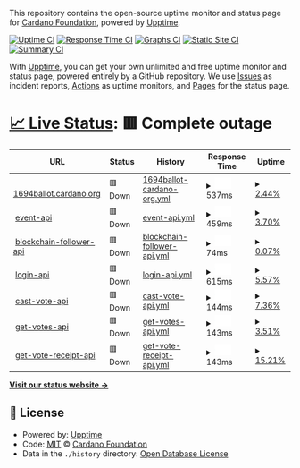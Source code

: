 This repository contains the open-source uptime monitor and status page for [Cardano Foundation](https://cardanofoundation.org), powered by [Upptime](https://github.com/upptime/upptime).

[![Uptime CI](https://github.com/cardano-foundation/cf-summit-evoting-status/workflows/Uptime%20CI/badge.svg)](https://github.com/cardano-foundation/cf-summit-evoting-status/actions?query=workflow%3A%22Uptime+CI%22)
[![Response Time CI](https://github.com/cardano-foundation/cf-summit-evoting-status/workflows/Response%20Time%20CI/badge.svg)](https://github.com/cardano-foundation/cf-summit-evoting-status/actions?query=workflow%3A%22Response+Time+CI%22)
[![Graphs CI](https://github.com/cardano-foundation/cf-summit-evoting-status/workflows/Graphs%20CI/badge.svg)](https://github.com/cardano-foundation/cf-summit-evoting-status/actions?query=workflow%3A%22Graphs+CI%22)
[![Static Site CI](https://github.com/cardano-foundation/cf-summit-evoting-status/workflows/Static%20Site%20CI/badge.svg)](https://github.com/cardano-foundation/cf-summit-evoting-status/actions?query=workflow%3A%22Static+Site+CI%22)
[![Summary CI](https://github.com/cardano-foundation/cf-summit-evoting-status/workflows/Summary%20CI/badge.svg)](https://github.com/cardano-foundation/cf-summit-evoting-status/actions?query=workflow%3A%22Summary+CI%22)

With [Upptime](https://upptime.js.org), you can get your own unlimited and free uptime monitor and status page, powered entirely by a GitHub repository. We use [Issues](https://github.com/cardano-foundation/cf-summit-evoting-status/issues) as incident reports, [Actions](https://github.com/cardano-foundation/cf-summit-evoting-status/actions) as uptime monitors, and [Pages](https://status.voting.summit.cardano.org) for the status page.

# [📈 Live Status](https://status.voting.summit.cardano.org): <!--live status--> **🟥 Complete outage**

<!--start: status pages-->
<!-- This summary is generated by Upptime (https://github.com/upptime/upptime) -->
<!-- Do not edit this manually, your changes will be overwritten -->
<!-- prettier-ignore -->
| URL | Status | History | Response Time | Uptime |
| --- | ------ | ------- | ------------- | ------ |
| <img alt="" src="https://icons.duckduckgo.com/ip3/pro.cf-cip1694-mainnet.eu-west-1.1694ballot.cardano.org.ico" height="13"> [1694ballot.cardano.org](https://pro.cf-cip1694-mainnet.eu-west-1.1694ballot.cardano.org/) | 🟥 Down | [1694ballot-cardano-org.yml](https://github.com/cardano-foundation/cf-cip1694-ballot-status/commits/HEAD/history/1694ballot-cardano-org.yml) | <details><summary><img alt="Response time graph" src="./graphs/1694ballot-cardano-org/response-time-week.png" height="20"> 537ms</summary><br><a href="https://status2023.pro.cf-cip1694-mainnet.eu-west-1.1694ballot.cardano.org/history/1694ballot-cardano-org"><img alt="Response time 537" src="https://img.shields.io/endpoint?url=https%3A%2F%2Fraw.githubusercontent.com%2Fcardano-foundation%2Fcf-cip1694-ballot-status%2FHEAD%2Fapi%2F1694ballot-cardano-org%2Fresponse-time.json"></a><br><a href="https://status2023.pro.cf-cip1694-mainnet.eu-west-1.1694ballot.cardano.org/history/1694ballot-cardano-org"><img alt="24-hour response time 537" src="https://img.shields.io/endpoint?url=https%3A%2F%2Fraw.githubusercontent.com%2Fcardano-foundation%2Fcf-cip1694-ballot-status%2FHEAD%2Fapi%2F1694ballot-cardano-org%2Fresponse-time-day.json"></a><br><a href="https://status2023.pro.cf-cip1694-mainnet.eu-west-1.1694ballot.cardano.org/history/1694ballot-cardano-org"><img alt="7-day response time 537" src="https://img.shields.io/endpoint?url=https%3A%2F%2Fraw.githubusercontent.com%2Fcardano-foundation%2Fcf-cip1694-ballot-status%2FHEAD%2Fapi%2F1694ballot-cardano-org%2Fresponse-time-week.json"></a><br><a href="https://status2023.pro.cf-cip1694-mainnet.eu-west-1.1694ballot.cardano.org/history/1694ballot-cardano-org"><img alt="30-day response time 537" src="https://img.shields.io/endpoint?url=https%3A%2F%2Fraw.githubusercontent.com%2Fcardano-foundation%2Fcf-cip1694-ballot-status%2FHEAD%2Fapi%2F1694ballot-cardano-org%2Fresponse-time-month.json"></a><br><a href="https://status2023.pro.cf-cip1694-mainnet.eu-west-1.1694ballot.cardano.org/history/1694ballot-cardano-org"><img alt="1-year response time 537" src="https://img.shields.io/endpoint?url=https%3A%2F%2Fraw.githubusercontent.com%2Fcardano-foundation%2Fcf-cip1694-ballot-status%2FHEAD%2Fapi%2F1694ballot-cardano-org%2Fresponse-time-year.json"></a></details> | <details><summary><a href="https://status2023.pro.cf-cip1694-mainnet.eu-west-1.1694ballot.cardano.org/history/1694ballot-cardano-org">2.44%</a></summary><a href="https://status2023.pro.cf-cip1694-mainnet.eu-west-1.1694ballot.cardano.org/history/1694ballot-cardano-org"><img alt="All-time uptime 2.44%" src="https://img.shields.io/endpoint?url=https%3A%2F%2Fraw.githubusercontent.com%2Fcardano-foundation%2Fcf-cip1694-ballot-status%2FHEAD%2Fapi%2F1694ballot-cardano-org%2Fuptime.json"></a><br><a href="https://status2023.pro.cf-cip1694-mainnet.eu-west-1.1694ballot.cardano.org/history/1694ballot-cardano-org"><img alt="24-hour uptime 2.44%" src="https://img.shields.io/endpoint?url=https%3A%2F%2Fraw.githubusercontent.com%2Fcardano-foundation%2Fcf-cip1694-ballot-status%2FHEAD%2Fapi%2F1694ballot-cardano-org%2Fuptime-day.json"></a><br><a href="https://status2023.pro.cf-cip1694-mainnet.eu-west-1.1694ballot.cardano.org/history/1694ballot-cardano-org"><img alt="7-day uptime 2.44%" src="https://img.shields.io/endpoint?url=https%3A%2F%2Fraw.githubusercontent.com%2Fcardano-foundation%2Fcf-cip1694-ballot-status%2FHEAD%2Fapi%2F1694ballot-cardano-org%2Fuptime-week.json"></a><br><a href="https://status2023.pro.cf-cip1694-mainnet.eu-west-1.1694ballot.cardano.org/history/1694ballot-cardano-org"><img alt="30-day uptime 2.44%" src="https://img.shields.io/endpoint?url=https%3A%2F%2Fraw.githubusercontent.com%2Fcardano-foundation%2Fcf-cip1694-ballot-status%2FHEAD%2Fapi%2F1694ballot-cardano-org%2Fuptime-month.json"></a><br><a href="https://status2023.pro.cf-cip1694-mainnet.eu-west-1.1694ballot.cardano.org/history/1694ballot-cardano-org"><img alt="1-year uptime 2.44%" src="https://img.shields.io/endpoint?url=https%3A%2F%2Fraw.githubusercontent.com%2Fcardano-foundation%2Fcf-cip1694-ballot-status%2FHEAD%2Fapi%2F1694ballot-cardano-org%2Fuptime-year.json"></a></details>
| <img alt="" src="https://icons.duckduckgo.com/ip3/follower-api.pro.cf-cip1694-mainnet.eu-west-1.1694ballot.cardano.org.ico" height="13"> [event-api](https://follower-api.pro.cf-cip1694-mainnet.eu-west-1.1694ballot.cardano.org/api/reference/event/CIP-1694_Pre_Ratification_B240) | 🟥 Down | [event-api.yml](https://github.com/cardano-foundation/cf-cip1694-ballot-status/commits/HEAD/history/event-api.yml) | <details><summary><img alt="Response time graph" src="./graphs/event-api/response-time-week.png" height="20"> 459ms</summary><br><a href="https://status2023.pro.cf-cip1694-mainnet.eu-west-1.1694ballot.cardano.org/history/event-api"><img alt="Response time 459" src="https://img.shields.io/endpoint?url=https%3A%2F%2Fraw.githubusercontent.com%2Fcardano-foundation%2Fcf-cip1694-ballot-status%2FHEAD%2Fapi%2Fevent-api%2Fresponse-time.json"></a><br><a href="https://status2023.pro.cf-cip1694-mainnet.eu-west-1.1694ballot.cardano.org/history/event-api"><img alt="24-hour response time 459" src="https://img.shields.io/endpoint?url=https%3A%2F%2Fraw.githubusercontent.com%2Fcardano-foundation%2Fcf-cip1694-ballot-status%2FHEAD%2Fapi%2Fevent-api%2Fresponse-time-day.json"></a><br><a href="https://status2023.pro.cf-cip1694-mainnet.eu-west-1.1694ballot.cardano.org/history/event-api"><img alt="7-day response time 459" src="https://img.shields.io/endpoint?url=https%3A%2F%2Fraw.githubusercontent.com%2Fcardano-foundation%2Fcf-cip1694-ballot-status%2FHEAD%2Fapi%2Fevent-api%2Fresponse-time-week.json"></a><br><a href="https://status2023.pro.cf-cip1694-mainnet.eu-west-1.1694ballot.cardano.org/history/event-api"><img alt="30-day response time 459" src="https://img.shields.io/endpoint?url=https%3A%2F%2Fraw.githubusercontent.com%2Fcardano-foundation%2Fcf-cip1694-ballot-status%2FHEAD%2Fapi%2Fevent-api%2Fresponse-time-month.json"></a><br><a href="https://status2023.pro.cf-cip1694-mainnet.eu-west-1.1694ballot.cardano.org/history/event-api"><img alt="1-year response time 459" src="https://img.shields.io/endpoint?url=https%3A%2F%2Fraw.githubusercontent.com%2Fcardano-foundation%2Fcf-cip1694-ballot-status%2FHEAD%2Fapi%2Fevent-api%2Fresponse-time-year.json"></a></details> | <details><summary><a href="https://status2023.pro.cf-cip1694-mainnet.eu-west-1.1694ballot.cardano.org/history/event-api">3.70%</a></summary><a href="https://status2023.pro.cf-cip1694-mainnet.eu-west-1.1694ballot.cardano.org/history/event-api"><img alt="All-time uptime 3.70%" src="https://img.shields.io/endpoint?url=https%3A%2F%2Fraw.githubusercontent.com%2Fcardano-foundation%2Fcf-cip1694-ballot-status%2FHEAD%2Fapi%2Fevent-api%2Fuptime.json"></a><br><a href="https://status2023.pro.cf-cip1694-mainnet.eu-west-1.1694ballot.cardano.org/history/event-api"><img alt="24-hour uptime 3.70%" src="https://img.shields.io/endpoint?url=https%3A%2F%2Fraw.githubusercontent.com%2Fcardano-foundation%2Fcf-cip1694-ballot-status%2FHEAD%2Fapi%2Fevent-api%2Fuptime-day.json"></a><br><a href="https://status2023.pro.cf-cip1694-mainnet.eu-west-1.1694ballot.cardano.org/history/event-api"><img alt="7-day uptime 3.70%" src="https://img.shields.io/endpoint?url=https%3A%2F%2Fraw.githubusercontent.com%2Fcardano-foundation%2Fcf-cip1694-ballot-status%2FHEAD%2Fapi%2Fevent-api%2Fuptime-week.json"></a><br><a href="https://status2023.pro.cf-cip1694-mainnet.eu-west-1.1694ballot.cardano.org/history/event-api"><img alt="30-day uptime 3.70%" src="https://img.shields.io/endpoint?url=https%3A%2F%2Fraw.githubusercontent.com%2Fcardano-foundation%2Fcf-cip1694-ballot-status%2FHEAD%2Fapi%2Fevent-api%2Fuptime-month.json"></a><br><a href="https://status2023.pro.cf-cip1694-mainnet.eu-west-1.1694ballot.cardano.org/history/event-api"><img alt="1-year uptime 3.70%" src="https://img.shields.io/endpoint?url=https%3A%2F%2Fraw.githubusercontent.com%2Fcardano-foundation%2Fcf-cip1694-ballot-status%2FHEAD%2Fapi%2Fevent-api%2Fuptime-year.json"></a></details>
| <img alt="" src="https://icons.duckduckgo.com/ip3/follower-api.pro.cf-cip1694-mainnet.eu-west-1.1694ballot.cardano.org.ico" height="13"> [blockchain-follower-api](https://follower-api.pro.cf-cip1694-mainnet.eu-west-1.1694ballot.cardano.org/api/blockchain/tip) | 🟥 Down | [blockchain-follower-api.yml](https://github.com/cardano-foundation/cf-cip1694-ballot-status/commits/HEAD/history/blockchain-follower-api.yml) | <details><summary><img alt="Response time graph" src="./graphs/blockchain-follower-api/response-time-week.png" height="20"> 74ms</summary><br><a href="https://status2023.pro.cf-cip1694-mainnet.eu-west-1.1694ballot.cardano.org/history/blockchain-follower-api"><img alt="Response time 74" src="https://img.shields.io/endpoint?url=https%3A%2F%2Fraw.githubusercontent.com%2Fcardano-foundation%2Fcf-cip1694-ballot-status%2FHEAD%2Fapi%2Fblockchain-follower-api%2Fresponse-time.json"></a><br><a href="https://status2023.pro.cf-cip1694-mainnet.eu-west-1.1694ballot.cardano.org/history/blockchain-follower-api"><img alt="24-hour response time 74" src="https://img.shields.io/endpoint?url=https%3A%2F%2Fraw.githubusercontent.com%2Fcardano-foundation%2Fcf-cip1694-ballot-status%2FHEAD%2Fapi%2Fblockchain-follower-api%2Fresponse-time-day.json"></a><br><a href="https://status2023.pro.cf-cip1694-mainnet.eu-west-1.1694ballot.cardano.org/history/blockchain-follower-api"><img alt="7-day response time 74" src="https://img.shields.io/endpoint?url=https%3A%2F%2Fraw.githubusercontent.com%2Fcardano-foundation%2Fcf-cip1694-ballot-status%2FHEAD%2Fapi%2Fblockchain-follower-api%2Fresponse-time-week.json"></a><br><a href="https://status2023.pro.cf-cip1694-mainnet.eu-west-1.1694ballot.cardano.org/history/blockchain-follower-api"><img alt="30-day response time 74" src="https://img.shields.io/endpoint?url=https%3A%2F%2Fraw.githubusercontent.com%2Fcardano-foundation%2Fcf-cip1694-ballot-status%2FHEAD%2Fapi%2Fblockchain-follower-api%2Fresponse-time-month.json"></a><br><a href="https://status2023.pro.cf-cip1694-mainnet.eu-west-1.1694ballot.cardano.org/history/blockchain-follower-api"><img alt="1-year response time 74" src="https://img.shields.io/endpoint?url=https%3A%2F%2Fraw.githubusercontent.com%2Fcardano-foundation%2Fcf-cip1694-ballot-status%2FHEAD%2Fapi%2Fblockchain-follower-api%2Fresponse-time-year.json"></a></details> | <details><summary><a href="https://status2023.pro.cf-cip1694-mainnet.eu-west-1.1694ballot.cardano.org/history/blockchain-follower-api">0.07%</a></summary><a href="https://status2023.pro.cf-cip1694-mainnet.eu-west-1.1694ballot.cardano.org/history/blockchain-follower-api"><img alt="All-time uptime 0.07%" src="https://img.shields.io/endpoint?url=https%3A%2F%2Fraw.githubusercontent.com%2Fcardano-foundation%2Fcf-cip1694-ballot-status%2FHEAD%2Fapi%2Fblockchain-follower-api%2Fuptime.json"></a><br><a href="https://status2023.pro.cf-cip1694-mainnet.eu-west-1.1694ballot.cardano.org/history/blockchain-follower-api"><img alt="24-hour uptime 0.07%" src="https://img.shields.io/endpoint?url=https%3A%2F%2Fraw.githubusercontent.com%2Fcardano-foundation%2Fcf-cip1694-ballot-status%2FHEAD%2Fapi%2Fblockchain-follower-api%2Fuptime-day.json"></a><br><a href="https://status2023.pro.cf-cip1694-mainnet.eu-west-1.1694ballot.cardano.org/history/blockchain-follower-api"><img alt="7-day uptime 0.07%" src="https://img.shields.io/endpoint?url=https%3A%2F%2Fraw.githubusercontent.com%2Fcardano-foundation%2Fcf-cip1694-ballot-status%2FHEAD%2Fapi%2Fblockchain-follower-api%2Fuptime-week.json"></a><br><a href="https://status2023.pro.cf-cip1694-mainnet.eu-west-1.1694ballot.cardano.org/history/blockchain-follower-api"><img alt="30-day uptime 0.07%" src="https://img.shields.io/endpoint?url=https%3A%2F%2Fraw.githubusercontent.com%2Fcardano-foundation%2Fcf-cip1694-ballot-status%2FHEAD%2Fapi%2Fblockchain-follower-api%2Fuptime-month.json"></a><br><a href="https://status2023.pro.cf-cip1694-mainnet.eu-west-1.1694ballot.cardano.org/history/blockchain-follower-api"><img alt="1-year uptime 0.07%" src="https://img.shields.io/endpoint?url=https%3A%2F%2Fraw.githubusercontent.com%2Fcardano-foundation%2Fcf-cip1694-ballot-status%2FHEAD%2Fapi%2Fblockchain-follower-api%2Fuptime-year.json"></a></details>
| <img alt="" src="https://icons.duckduckgo.com/ip3/api.pro.cf-cip1694-mainnet.eu-west-1.1694ballot.cardano.org.ico" height="13"> [login-api](http://api.pro.cf-cip1694-mainnet.eu-west-1.1694ballot.cardano.org/api/auth/login) | 🟥 Down | [login-api.yml](https://github.com/cardano-foundation/cf-cip1694-ballot-status/commits/HEAD/history/login-api.yml) | <details><summary><img alt="Response time graph" src="./graphs/login-api/response-time-week.png" height="20"> 615ms</summary><br><a href="https://status2023.pro.cf-cip1694-mainnet.eu-west-1.1694ballot.cardano.org/history/login-api"><img alt="Response time 615" src="https://img.shields.io/endpoint?url=https%3A%2F%2Fraw.githubusercontent.com%2Fcardano-foundation%2Fcf-cip1694-ballot-status%2FHEAD%2Fapi%2Flogin-api%2Fresponse-time.json"></a><br><a href="https://status2023.pro.cf-cip1694-mainnet.eu-west-1.1694ballot.cardano.org/history/login-api"><img alt="24-hour response time 615" src="https://img.shields.io/endpoint?url=https%3A%2F%2Fraw.githubusercontent.com%2Fcardano-foundation%2Fcf-cip1694-ballot-status%2FHEAD%2Fapi%2Flogin-api%2Fresponse-time-day.json"></a><br><a href="https://status2023.pro.cf-cip1694-mainnet.eu-west-1.1694ballot.cardano.org/history/login-api"><img alt="7-day response time 615" src="https://img.shields.io/endpoint?url=https%3A%2F%2Fraw.githubusercontent.com%2Fcardano-foundation%2Fcf-cip1694-ballot-status%2FHEAD%2Fapi%2Flogin-api%2Fresponse-time-week.json"></a><br><a href="https://status2023.pro.cf-cip1694-mainnet.eu-west-1.1694ballot.cardano.org/history/login-api"><img alt="30-day response time 615" src="https://img.shields.io/endpoint?url=https%3A%2F%2Fraw.githubusercontent.com%2Fcardano-foundation%2Fcf-cip1694-ballot-status%2FHEAD%2Fapi%2Flogin-api%2Fresponse-time-month.json"></a><br><a href="https://status2023.pro.cf-cip1694-mainnet.eu-west-1.1694ballot.cardano.org/history/login-api"><img alt="1-year response time 615" src="https://img.shields.io/endpoint?url=https%3A%2F%2Fraw.githubusercontent.com%2Fcardano-foundation%2Fcf-cip1694-ballot-status%2FHEAD%2Fapi%2Flogin-api%2Fresponse-time-year.json"></a></details> | <details><summary><a href="https://status2023.pro.cf-cip1694-mainnet.eu-west-1.1694ballot.cardano.org/history/login-api">5.57%</a></summary><a href="https://status2023.pro.cf-cip1694-mainnet.eu-west-1.1694ballot.cardano.org/history/login-api"><img alt="All-time uptime 5.57%" src="https://img.shields.io/endpoint?url=https%3A%2F%2Fraw.githubusercontent.com%2Fcardano-foundation%2Fcf-cip1694-ballot-status%2FHEAD%2Fapi%2Flogin-api%2Fuptime.json"></a><br><a href="https://status2023.pro.cf-cip1694-mainnet.eu-west-1.1694ballot.cardano.org/history/login-api"><img alt="24-hour uptime 5.57%" src="https://img.shields.io/endpoint?url=https%3A%2F%2Fraw.githubusercontent.com%2Fcardano-foundation%2Fcf-cip1694-ballot-status%2FHEAD%2Fapi%2Flogin-api%2Fuptime-day.json"></a><br><a href="https://status2023.pro.cf-cip1694-mainnet.eu-west-1.1694ballot.cardano.org/history/login-api"><img alt="7-day uptime 5.57%" src="https://img.shields.io/endpoint?url=https%3A%2F%2Fraw.githubusercontent.com%2Fcardano-foundation%2Fcf-cip1694-ballot-status%2FHEAD%2Fapi%2Flogin-api%2Fuptime-week.json"></a><br><a href="https://status2023.pro.cf-cip1694-mainnet.eu-west-1.1694ballot.cardano.org/history/login-api"><img alt="30-day uptime 5.57%" src="https://img.shields.io/endpoint?url=https%3A%2F%2Fraw.githubusercontent.com%2Fcardano-foundation%2Fcf-cip1694-ballot-status%2FHEAD%2Fapi%2Flogin-api%2Fuptime-month.json"></a><br><a href="https://status2023.pro.cf-cip1694-mainnet.eu-west-1.1694ballot.cardano.org/history/login-api"><img alt="1-year uptime 5.57%" src="https://img.shields.io/endpoint?url=https%3A%2F%2Fraw.githubusercontent.com%2Fcardano-foundation%2Fcf-cip1694-ballot-status%2FHEAD%2Fapi%2Flogin-api%2Fuptime-year.json"></a></details>
| <img alt="" src="https://icons.duckduckgo.com/ip3/api.pro.cf-cip1694-mainnet.eu-west-1.1694ballot.cardano.org.ico" height="13"> [cast-vote-api](http://api.pro.cf-cip1694-mainnet.eu-west-1.1694ballot.cardano.org/api/vote/cast) | 🟥 Down | [cast-vote-api.yml](https://github.com/cardano-foundation/cf-cip1694-ballot-status/commits/HEAD/history/cast-vote-api.yml) | <details><summary><img alt="Response time graph" src="./graphs/cast-vote-api/response-time-week.png" height="20"> 144ms</summary><br><a href="https://status2023.pro.cf-cip1694-mainnet.eu-west-1.1694ballot.cardano.org/history/cast-vote-api"><img alt="Response time 144" src="https://img.shields.io/endpoint?url=https%3A%2F%2Fraw.githubusercontent.com%2Fcardano-foundation%2Fcf-cip1694-ballot-status%2FHEAD%2Fapi%2Fcast-vote-api%2Fresponse-time.json"></a><br><a href="https://status2023.pro.cf-cip1694-mainnet.eu-west-1.1694ballot.cardano.org/history/cast-vote-api"><img alt="24-hour response time 144" src="https://img.shields.io/endpoint?url=https%3A%2F%2Fraw.githubusercontent.com%2Fcardano-foundation%2Fcf-cip1694-ballot-status%2FHEAD%2Fapi%2Fcast-vote-api%2Fresponse-time-day.json"></a><br><a href="https://status2023.pro.cf-cip1694-mainnet.eu-west-1.1694ballot.cardano.org/history/cast-vote-api"><img alt="7-day response time 144" src="https://img.shields.io/endpoint?url=https%3A%2F%2Fraw.githubusercontent.com%2Fcardano-foundation%2Fcf-cip1694-ballot-status%2FHEAD%2Fapi%2Fcast-vote-api%2Fresponse-time-week.json"></a><br><a href="https://status2023.pro.cf-cip1694-mainnet.eu-west-1.1694ballot.cardano.org/history/cast-vote-api"><img alt="30-day response time 144" src="https://img.shields.io/endpoint?url=https%3A%2F%2Fraw.githubusercontent.com%2Fcardano-foundation%2Fcf-cip1694-ballot-status%2FHEAD%2Fapi%2Fcast-vote-api%2Fresponse-time-month.json"></a><br><a href="https://status2023.pro.cf-cip1694-mainnet.eu-west-1.1694ballot.cardano.org/history/cast-vote-api"><img alt="1-year response time 144" src="https://img.shields.io/endpoint?url=https%3A%2F%2Fraw.githubusercontent.com%2Fcardano-foundation%2Fcf-cip1694-ballot-status%2FHEAD%2Fapi%2Fcast-vote-api%2Fresponse-time-year.json"></a></details> | <details><summary><a href="https://status2023.pro.cf-cip1694-mainnet.eu-west-1.1694ballot.cardano.org/history/cast-vote-api">7.36%</a></summary><a href="https://status2023.pro.cf-cip1694-mainnet.eu-west-1.1694ballot.cardano.org/history/cast-vote-api"><img alt="All-time uptime 7.36%" src="https://img.shields.io/endpoint?url=https%3A%2F%2Fraw.githubusercontent.com%2Fcardano-foundation%2Fcf-cip1694-ballot-status%2FHEAD%2Fapi%2Fcast-vote-api%2Fuptime.json"></a><br><a href="https://status2023.pro.cf-cip1694-mainnet.eu-west-1.1694ballot.cardano.org/history/cast-vote-api"><img alt="24-hour uptime 7.36%" src="https://img.shields.io/endpoint?url=https%3A%2F%2Fraw.githubusercontent.com%2Fcardano-foundation%2Fcf-cip1694-ballot-status%2FHEAD%2Fapi%2Fcast-vote-api%2Fuptime-day.json"></a><br><a href="https://status2023.pro.cf-cip1694-mainnet.eu-west-1.1694ballot.cardano.org/history/cast-vote-api"><img alt="7-day uptime 7.36%" src="https://img.shields.io/endpoint?url=https%3A%2F%2Fraw.githubusercontent.com%2Fcardano-foundation%2Fcf-cip1694-ballot-status%2FHEAD%2Fapi%2Fcast-vote-api%2Fuptime-week.json"></a><br><a href="https://status2023.pro.cf-cip1694-mainnet.eu-west-1.1694ballot.cardano.org/history/cast-vote-api"><img alt="30-day uptime 7.36%" src="https://img.shields.io/endpoint?url=https%3A%2F%2Fraw.githubusercontent.com%2Fcardano-foundation%2Fcf-cip1694-ballot-status%2FHEAD%2Fapi%2Fcast-vote-api%2Fuptime-month.json"></a><br><a href="https://status2023.pro.cf-cip1694-mainnet.eu-west-1.1694ballot.cardano.org/history/cast-vote-api"><img alt="1-year uptime 7.36%" src="https://img.shields.io/endpoint?url=https%3A%2F%2Fraw.githubusercontent.com%2Fcardano-foundation%2Fcf-cip1694-ballot-status%2FHEAD%2Fapi%2Fcast-vote-api%2Fuptime-year.json"></a></details>
| <img alt="" src="https://icons.duckduckgo.com/ip3/api.pro.cf-cip1694-mainnet.eu-west-1.1694ballot.cardano.org.ico" height="13"> [get-votes-api](http://api.pro.cf-cip1694-mainnet.eu-west-1.1694ballot.cardano.org/api/vote/votes/CIP-1694_Pre_Ratification_B240) | 🟥 Down | [get-votes-api.yml](https://github.com/cardano-foundation/cf-cip1694-ballot-status/commits/HEAD/history/get-votes-api.yml) | <details><summary><img alt="Response time graph" src="./graphs/get-votes-api/response-time-week.png" height="20"> 143ms</summary><br><a href="https://status2023.pro.cf-cip1694-mainnet.eu-west-1.1694ballot.cardano.org/history/get-votes-api"><img alt="Response time 143" src="https://img.shields.io/endpoint?url=https%3A%2F%2Fraw.githubusercontent.com%2Fcardano-foundation%2Fcf-cip1694-ballot-status%2FHEAD%2Fapi%2Fget-votes-api%2Fresponse-time.json"></a><br><a href="https://status2023.pro.cf-cip1694-mainnet.eu-west-1.1694ballot.cardano.org/history/get-votes-api"><img alt="24-hour response time 143" src="https://img.shields.io/endpoint?url=https%3A%2F%2Fraw.githubusercontent.com%2Fcardano-foundation%2Fcf-cip1694-ballot-status%2FHEAD%2Fapi%2Fget-votes-api%2Fresponse-time-day.json"></a><br><a href="https://status2023.pro.cf-cip1694-mainnet.eu-west-1.1694ballot.cardano.org/history/get-votes-api"><img alt="7-day response time 143" src="https://img.shields.io/endpoint?url=https%3A%2F%2Fraw.githubusercontent.com%2Fcardano-foundation%2Fcf-cip1694-ballot-status%2FHEAD%2Fapi%2Fget-votes-api%2Fresponse-time-week.json"></a><br><a href="https://status2023.pro.cf-cip1694-mainnet.eu-west-1.1694ballot.cardano.org/history/get-votes-api"><img alt="30-day response time 143" src="https://img.shields.io/endpoint?url=https%3A%2F%2Fraw.githubusercontent.com%2Fcardano-foundation%2Fcf-cip1694-ballot-status%2FHEAD%2Fapi%2Fget-votes-api%2Fresponse-time-month.json"></a><br><a href="https://status2023.pro.cf-cip1694-mainnet.eu-west-1.1694ballot.cardano.org/history/get-votes-api"><img alt="1-year response time 143" src="https://img.shields.io/endpoint?url=https%3A%2F%2Fraw.githubusercontent.com%2Fcardano-foundation%2Fcf-cip1694-ballot-status%2FHEAD%2Fapi%2Fget-votes-api%2Fresponse-time-year.json"></a></details> | <details><summary><a href="https://status2023.pro.cf-cip1694-mainnet.eu-west-1.1694ballot.cardano.org/history/get-votes-api">3.51%</a></summary><a href="https://status2023.pro.cf-cip1694-mainnet.eu-west-1.1694ballot.cardano.org/history/get-votes-api"><img alt="All-time uptime 3.51%" src="https://img.shields.io/endpoint?url=https%3A%2F%2Fraw.githubusercontent.com%2Fcardano-foundation%2Fcf-cip1694-ballot-status%2FHEAD%2Fapi%2Fget-votes-api%2Fuptime.json"></a><br><a href="https://status2023.pro.cf-cip1694-mainnet.eu-west-1.1694ballot.cardano.org/history/get-votes-api"><img alt="24-hour uptime 3.51%" src="https://img.shields.io/endpoint?url=https%3A%2F%2Fraw.githubusercontent.com%2Fcardano-foundation%2Fcf-cip1694-ballot-status%2FHEAD%2Fapi%2Fget-votes-api%2Fuptime-day.json"></a><br><a href="https://status2023.pro.cf-cip1694-mainnet.eu-west-1.1694ballot.cardano.org/history/get-votes-api"><img alt="7-day uptime 3.51%" src="https://img.shields.io/endpoint?url=https%3A%2F%2Fraw.githubusercontent.com%2Fcardano-foundation%2Fcf-cip1694-ballot-status%2FHEAD%2Fapi%2Fget-votes-api%2Fuptime-week.json"></a><br><a href="https://status2023.pro.cf-cip1694-mainnet.eu-west-1.1694ballot.cardano.org/history/get-votes-api"><img alt="30-day uptime 3.51%" src="https://img.shields.io/endpoint?url=https%3A%2F%2Fraw.githubusercontent.com%2Fcardano-foundation%2Fcf-cip1694-ballot-status%2FHEAD%2Fapi%2Fget-votes-api%2Fuptime-month.json"></a><br><a href="https://status2023.pro.cf-cip1694-mainnet.eu-west-1.1694ballot.cardano.org/history/get-votes-api"><img alt="1-year uptime 3.51%" src="https://img.shields.io/endpoint?url=https%3A%2F%2Fraw.githubusercontent.com%2Fcardano-foundation%2Fcf-cip1694-ballot-status%2FHEAD%2Fapi%2Fget-votes-api%2Fuptime-year.json"></a></details>
| <img alt="" src="https://icons.duckduckgo.com/ip3/api.pro.cf-cip1694-mainnet.eu-west-1.1694ballot.cardano.org.ico" height="13"> [get-vote-receipt-api](http://api.pro.cf-cip1694-mainnet.eu-west-1.1694ballot.cardano.org/api/vote/receipt/CIP-1694_Pre_Ratification_B240/AMBASSADOR) | 🟥 Down | [get-vote-receipt-api.yml](https://github.com/cardano-foundation/cf-cip1694-ballot-status/commits/HEAD/history/get-vote-receipt-api.yml) | <details><summary><img alt="Response time graph" src="./graphs/get-vote-receipt-api/response-time-week.png" height="20"> 143ms</summary><br><a href="https://status2023.pro.cf-cip1694-mainnet.eu-west-1.1694ballot.cardano.org/history/get-vote-receipt-api"><img alt="Response time 143" src="https://img.shields.io/endpoint?url=https%3A%2F%2Fraw.githubusercontent.com%2Fcardano-foundation%2Fcf-cip1694-ballot-status%2FHEAD%2Fapi%2Fget-vote-receipt-api%2Fresponse-time.json"></a><br><a href="https://status2023.pro.cf-cip1694-mainnet.eu-west-1.1694ballot.cardano.org/history/get-vote-receipt-api"><img alt="24-hour response time 143" src="https://img.shields.io/endpoint?url=https%3A%2F%2Fraw.githubusercontent.com%2Fcardano-foundation%2Fcf-cip1694-ballot-status%2FHEAD%2Fapi%2Fget-vote-receipt-api%2Fresponse-time-day.json"></a><br><a href="https://status2023.pro.cf-cip1694-mainnet.eu-west-1.1694ballot.cardano.org/history/get-vote-receipt-api"><img alt="7-day response time 143" src="https://img.shields.io/endpoint?url=https%3A%2F%2Fraw.githubusercontent.com%2Fcardano-foundation%2Fcf-cip1694-ballot-status%2FHEAD%2Fapi%2Fget-vote-receipt-api%2Fresponse-time-week.json"></a><br><a href="https://status2023.pro.cf-cip1694-mainnet.eu-west-1.1694ballot.cardano.org/history/get-vote-receipt-api"><img alt="30-day response time 143" src="https://img.shields.io/endpoint?url=https%3A%2F%2Fraw.githubusercontent.com%2Fcardano-foundation%2Fcf-cip1694-ballot-status%2FHEAD%2Fapi%2Fget-vote-receipt-api%2Fresponse-time-month.json"></a><br><a href="https://status2023.pro.cf-cip1694-mainnet.eu-west-1.1694ballot.cardano.org/history/get-vote-receipt-api"><img alt="1-year response time 143" src="https://img.shields.io/endpoint?url=https%3A%2F%2Fraw.githubusercontent.com%2Fcardano-foundation%2Fcf-cip1694-ballot-status%2FHEAD%2Fapi%2Fget-vote-receipt-api%2Fresponse-time-year.json"></a></details> | <details><summary><a href="https://status2023.pro.cf-cip1694-mainnet.eu-west-1.1694ballot.cardano.org/history/get-vote-receipt-api">15.21%</a></summary><a href="https://status2023.pro.cf-cip1694-mainnet.eu-west-1.1694ballot.cardano.org/history/get-vote-receipt-api"><img alt="All-time uptime 15.21%" src="https://img.shields.io/endpoint?url=https%3A%2F%2Fraw.githubusercontent.com%2Fcardano-foundation%2Fcf-cip1694-ballot-status%2FHEAD%2Fapi%2Fget-vote-receipt-api%2Fuptime.json"></a><br><a href="https://status2023.pro.cf-cip1694-mainnet.eu-west-1.1694ballot.cardano.org/history/get-vote-receipt-api"><img alt="24-hour uptime 15.21%" src="https://img.shields.io/endpoint?url=https%3A%2F%2Fraw.githubusercontent.com%2Fcardano-foundation%2Fcf-cip1694-ballot-status%2FHEAD%2Fapi%2Fget-vote-receipt-api%2Fuptime-day.json"></a><br><a href="https://status2023.pro.cf-cip1694-mainnet.eu-west-1.1694ballot.cardano.org/history/get-vote-receipt-api"><img alt="7-day uptime 15.21%" src="https://img.shields.io/endpoint?url=https%3A%2F%2Fraw.githubusercontent.com%2Fcardano-foundation%2Fcf-cip1694-ballot-status%2FHEAD%2Fapi%2Fget-vote-receipt-api%2Fuptime-week.json"></a><br><a href="https://status2023.pro.cf-cip1694-mainnet.eu-west-1.1694ballot.cardano.org/history/get-vote-receipt-api"><img alt="30-day uptime 15.21%" src="https://img.shields.io/endpoint?url=https%3A%2F%2Fraw.githubusercontent.com%2Fcardano-foundation%2Fcf-cip1694-ballot-status%2FHEAD%2Fapi%2Fget-vote-receipt-api%2Fuptime-month.json"></a><br><a href="https://status2023.pro.cf-cip1694-mainnet.eu-west-1.1694ballot.cardano.org/history/get-vote-receipt-api"><img alt="1-year uptime 15.21%" src="https://img.shields.io/endpoint?url=https%3A%2F%2Fraw.githubusercontent.com%2Fcardano-foundation%2Fcf-cip1694-ballot-status%2FHEAD%2Fapi%2Fget-vote-receipt-api%2Fuptime-year.json"></a></details>

<!--end: status pages-->

[**Visit our status website →**](https://status.voting.summit.cardano.org)

## 📄 License

- Powered by: [Upptime](https://github.com/upptime/upptime)
- Code: [MIT](./LICENSE) © [Cardano Foundation](https://cardanofoundation.org)
- Data in the `./history` directory: [Open Database License](https://opendatacommons.org/licenses/odbl/1-0/)
